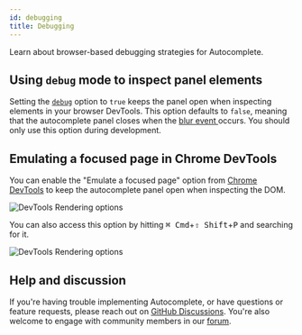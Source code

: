 ```yaml
---
id: debugging
title: Debugging
---
```


Learn about browser-based debugging strategies for Autocomplete.

## Using `debug` mode to inspect panel elements

Setting the [`debug`](autocomplete-js/#debug) option to `true` keeps the panel open when inspecting elements in your browser DevTools. This option defaults to `false`, meaning that the autocomplete panel closes when the [blur event ](https://developer.mozilla.org/en-US/docs/Web/API/Element/blur_event)occurs. You should only use this option during development.

## Emulating a focused page in Chrome DevTools

You can enable the "Emulate a focused page" option from [Chrome DevTools](https://twitter.com/ChromeDevTools) to keep the autocomplete panel open when inspecting the DOM.

![DevTools Rendering options](/img/emulate-a-focused-page.png)

You can also access this option by hitting <kbd>⌘ Cmd</kbd>+<kbd>⇧ Shift</kbd>+<kbd>P</kbd> and searching for it.

![DevTools Rendering options](/img/emulate-a-focused-page-dropdown.png)

## Help and discussion

If you're having trouble implementing Autocomplete, or have questions or feature requests, please reach out on [GitHub Discussions](https://github.com/algolia/autocomplete.js/discussions/new). You're also welcome to engage with community members in our [forum](https://discourse.algolia.com/tag/autocomplete).

